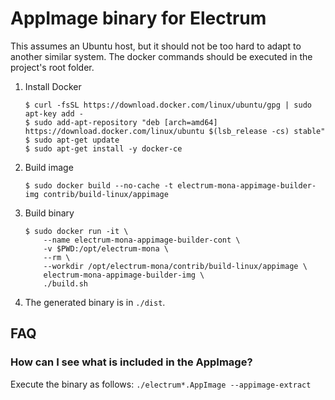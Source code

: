 AppImage binary for Electrum
============================

This assumes an Ubuntu host, but it should not be too hard to adapt to another
similar system. The docker commands should be executed in the project's root
folder.

1. Install Docker

    ```
    $ curl -fsSL https://download.docker.com/linux/ubuntu/gpg | sudo apt-key add -
    $ sudo add-apt-repository "deb [arch=amd64] https://download.docker.com/linux/ubuntu $(lsb_release -cs) stable"
    $ sudo apt-get update
    $ sudo apt-get install -y docker-ce
    ```

2. Build image

    ```
    $ sudo docker build --no-cache -t electrum-mona-appimage-builder-img contrib/build-linux/appimage
    ```

3. Build binary

    ```
    $ sudo docker run -it \
        --name electrum-mona-appimage-builder-cont \
        -v $PWD:/opt/electrum-mona \
        --rm \
        --workdir /opt/electrum-mona/contrib/build-linux/appimage \
        electrum-mona-appimage-builder-img \
        ./build.sh
    ```

4. The generated binary is in `./dist`.


## FAQ

### How can I see what is included in the AppImage?
Execute the binary as follows: `./electrum*.AppImage --appimage-extract`

